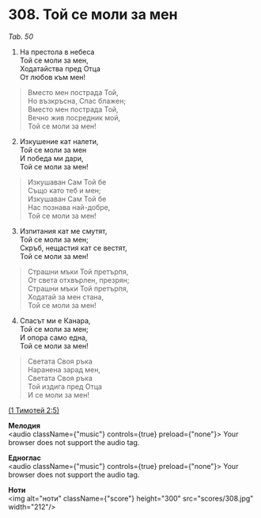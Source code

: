 # 308. Той се моли за мен  

*Tab. 50*  

1. На престола в небеса  
Той се моли за мен,  
Ходатайства пред Отца  
От любов към мен!  

> Вместо мен пострада Той,  
> Но възкръсна, Спас блажен;  
> Вместо мен пострада Той,  
> Вечно жив посредник мой,  
> Той се моли за мен!  

2. Изкушение кат налети,  
Той се моли за мен  
И победа ми дари,  
Той се моли за мен!  

> Изкушаван Сам Той бе  
> Също като теб и мен;  
> Изкушаван Сам Той бе  
> Нас познава най-добре,  
> Той се моли за мен!  

3. Изпитания кат ме смутят,  
Той се моли за мен;  
Скръб, нещастия кат се вестят,  
Той се моли за мен!  

> Страшни мъки Той претърпя,  
> От света отхвърлен, презрян;  
> Страшни мъки Той претърпя,  
> Ходатай за мен стана,  
> Той се моли за мен!  

4. Спасът ми е Канара,  
Той се моли за мен;  
И опора само една,  
Той се моли за мен!  

> Светата Своя ръка  
> Наранена зарад мен,  
> Светата Своя ръка  
> Той издига пред Отца  
> И се моли за мен!  

[(1 Тимотей 2:5)](http://biblia.bg/index.php?k=61&g=2&s=5)  

__Мелодия__  
<audio className={"music"} controls={true} preload={"none"}><source src="mp3/308.mp3" type="audio/mpeg"/>
Your browser does not support the audio tag.
</audio>  

__Едноглас__  
<audio className={"music"} controls={true} preload={"none"}><source src="transp/308.mp3" type="audio/mpeg"/>
Your browser does not support the audio tag.
</audio>  

__Ноти__  
<img alt="ноти" className={"score"} height="300" src="scores/308.jpg" width="212"/>
